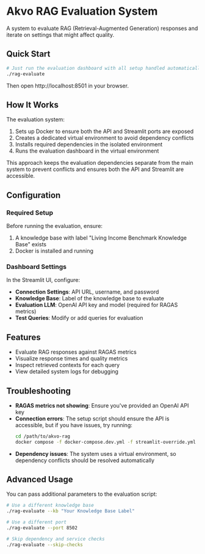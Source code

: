 # Akvo RAG Evaluation System

A system to evaluate RAG (Retrieval-Augmented Generation) responses and iterate on settings that might affect quality.

## Quick Start

```bash
# Just run the evaluation dashboard with all setup handled automatically
./rag-evaluate
```

Then open http://localhost:8501 in your browser.

## How It Works

The evaluation system:

1. Sets up Docker to ensure both the API and Streamlit ports are exposed
2. Creates a dedicated virtual environment to avoid dependency conflicts
3. Installs required dependencies in the isolated environment
4. Runs the evaluation dashboard in the virtual environment

This approach keeps the evaluation dependencies separate from the main system to prevent conflicts and ensures both the API and Streamlit are accessible.

## Configuration

### Required Setup

Before running the evaluation, ensure:

1. A knowledge base with label "Living Income Benchmark Knowledge Base" exists
2. Docker is installed and running

### Dashboard Settings

In the Streamlit UI, configure:

- **Connection Settings**: API URL, username, and password
- **Knowledge Base**: Label of the knowledge base to evaluate
- **Evaluation LLM**: OpenAI API key and model (required for RAGAS metrics)
- **Test Queries**: Modify or add queries for evaluation

## Features

- Evaluate RAG responses against RAGAS metrics
- Visualize response times and quality metrics
- Inspect retrieved contexts for each query
- View detailed system logs for debugging

## Troubleshooting

- **RAGAS metrics not showing**: Ensure you've provided an OpenAI API key
- **Connection errors**: The setup script should ensure the API is accessible, but if you have issues, try running:
  ```bash
  cd /path/to/akvo-rag
  docker compose -f docker-compose.dev.yml -f streamlit-override.yml up -d
  ```
- **Dependency issues**: The system uses a virtual environment, so dependency conflicts should be resolved automatically

## Advanced Usage

You can pass additional parameters to the evaluation script:

```bash
# Use a different knowledge base
./rag-evaluate --kb "Your Knowledge Base Label"

# Use a different port
./rag-evaluate --port 8502

# Skip dependency and service checks
./rag-evaluate --skip-checks
```
